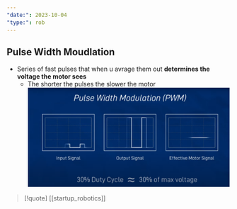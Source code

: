 ```yaml
---
"date:": 2023-10-04
"type:": rob
---
```

## Pulse Width Moudlation 

- Series of fast pulses that when u avrage them out **determines the voltage the motor sees**
	- The shorter the pulses the slower the motor 
 ![PWM_visual.png](/static/PWM_visual.png)





>[!quote] [[startup_robotics]]